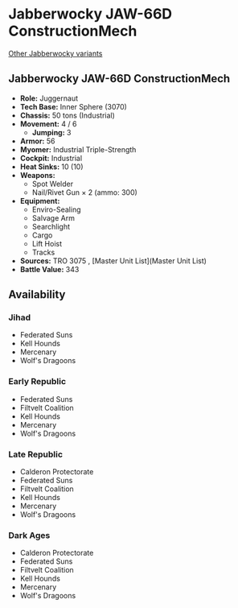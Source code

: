 # Jabberwocky JAW-66D ConstructionMech 

[Other Jabberwocky variants](../jabberwocky.md) 

## Jabberwocky JAW-66D ConstructionMech 

- **Role:** Juggernaut 
- **Tech Base:** Inner Sphere (3070) 
- **Chassis:** 50 tons (Industrial) 
- **Movement:** 4 / 6 
  - **Jumping:** 3 
- **Armor:** 56 
- **Myomer:** Industrial Triple-Strength 
- **Cockpit:** Industrial 
- **Heat Sinks:** 10 (10) 
- **Weapons:** 
  - Spot Welder 
  - Nail/Rivet Gun × 2 (ammo: 300) 
- **Equipment:** 
  - Enviro-Sealing 
  - Salvage Arm 
  - Searchlight 
  - Cargo 
  - Lift Hoist 
  - Tracks 
- **Sources:** TRO 3075 , [Master Unit List](Master Unit List) 
- **Battle Value:** 343 

## Availability 

### Jihad 

- Federated Suns 
- Kell Hounds 
- Mercenary 
- Wolf's Dragoons 

### Early Republic 

- Federated Suns 
- Filtvelt Coalition 
- Kell Hounds 
- Mercenary 
- Wolf's Dragoons 

### Late Republic 

- Calderon Protectorate 
- Federated Suns 
- Filtvelt Coalition 
- Kell Hounds 
- Mercenary 
- Wolf's Dragoons 

### Dark Ages 

- Calderon Protectorate 
- Federated Suns 
- Filtvelt Coalition 
- Kell Hounds 
- Mercenary 
- Wolf's Dragoons 

